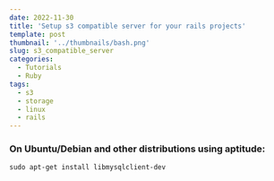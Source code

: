 ```yaml
---
date: 2022-11-30
title: 'Setup s3 compatible server for your rails projects'
template: post
thumbnail: '../thumbnails/bash.png'
slug: s3_compatible_server
categories:
  - Tutorials
  - Ruby
tags:
  - s3
  - storage
  - linux
  - rails
---
```




### On Ubuntu/Debian and other distributions using aptitude:

```terminal
sudo apt-get install libmysqlclient-dev
```

